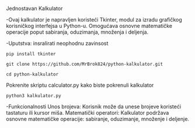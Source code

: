 Jednostavan Kalkulator
  
-Ovaj kalkulator je napravljen koristeći Tkinter, modul za izradu grafičkog korisničkog interfejsa u Python-u. Omogućava osnovne matematičke operacije poput sabiranja, oduzimanja, množenja i deljenja.

-Uputstva:
insralirati neophodnu zavinsost 

```
pip install tkinter
```
```
git clone https://github.com/MrBrok824/python-kalkulator.git
```
```
cd python-kalkulator
```
Pokrenite skriptu calculator.py kako biste pokrenuli kalkulator

```
python3 kalkulator.py
```

-Funkcionalnosti
Unos brojeva: Korisnik može da unese brojeve koristeći tastaturu ili kursor miša.
Matematički operatori: Kalkulator podržava osnovne matematičke operacije: sabiranje, oduzimanje, množenje i deljenje.
